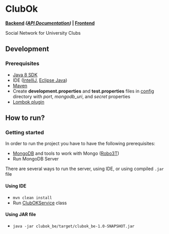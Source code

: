 # ClubOk
**[Backend](./clubok_be) _([API Documentation](https://clubok.docs.apiary.io/#))_ | [Frontend](./clubok_fe)**

Social Network for University Clubs

## Development
### Prerequisites
- [Java 8 SDK](http://www.oracle.com/technetwork/java/javase/downloads/jdk8-downloads-2133151.html)
- IDE ([IntelliJ](), [Eclipse Java]())
- [Maven](https://maven.apache.org/)
- Create **development.properties** and **test.properties** files in [config](./clubok_be/src/main/java/dc/clubok/config)
directory with _port_, _mongodb_uri_, and _secret_ properties
- [Lombok plugin](https://projectlombok.org/)

## How to run?
### Getting started
In order to run the project you have to have the following prerequisites:
- [MongoDB](https://www.mongodb.com/) and tools to work with Mongo ([Robo3T](https://robomongo.org/))
- Run MongoDB Server

There are several ways to run the server, using IDE, or using compiled `.jar` file

#### Using IDE
- `mvn clean install`
- Run [ClubOKService](./clubok_be/src/main/java/dc/clubok/ClubOKService.java) class

#### Using JAR file
- `java -jar clubok_be/target/clubok_be-1.0-SNAPSHOT.jar`